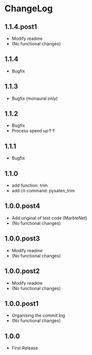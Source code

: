 # ChangeLog

## 1.1.4.post1
* Modify readme
* (No functional changes)

## 1.1.4
* Bugfix

## 1.1.3
* Bugfix (monaural only)

## 1.1.2
* Bugfix
* Process speed up↑↑

## 1.1.1
* Bugfix

## 1.1.0
* add function: trim
* add cli command: pysaten_trim

## 1.0.0.post4
* Add original of test code (MarbleNet)
* (No functional changes)

## 1.0.0.post3
* Modify readme
* (No functional changes)

## 1.0.0.post2
* Modify readme
* (No functional changes)

## 1.0.0.post1
* Organising the commit log
* (No functional changes)

## 1.0.0
* First Release
